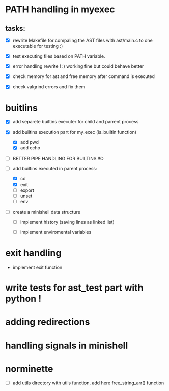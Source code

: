 # PATH handling in myexec
## tasks:
- [x] rewrite Makefile for compaling the AST files with ast/main.c to one executable for testing :)

- [x] test executing files based on PATH variable.

- [x] error handling rewrite ! :) working fine but could behave better

- [x] check memory for ast and free memory after command is executed

- [x] check valgrind errors and fix them

# buitlins

- [x] add separete builtins executer for child and parrent process

- [x] add builtins execution part for my_exec (is_builtin function)
    - [x] add pwd
    - [x] add echo

- [ ] BETTER PIPE HANDLING FOR BUILTINS !!O

- [ ] add builtins executed in parent process:
    - [x]   cd
    - [x]   exit 
    - [ ]   export 
    - [ ]   unset 
    - [ ]   env 

- [ ] create a minishell data structure
    - [ ] implement history (saving lines as linked list)
    - [ ] implement enviromental variables


# exit handling
- implement exit function

# write tests for ast_test part with python !

# adding redirections

# handling signals in minishell

# norminette 

- [ ] add utils directory with utils function, add here free_string_arr() function